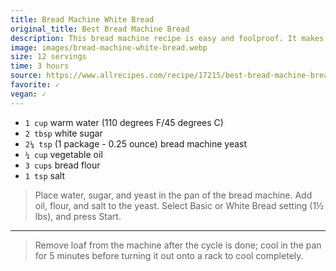 ```yaml
---
title: Bread Machine White Bread
original_title: Best Bread Machine Bread
description: This bread machine recipe is easy and foolproof. It makes a very soft and tasty loaf of bread with a flaky crust.
image: images/bread-machine-white-bread.webp
size: 12 servings
time: 3 hours
source: https://www.allrecipes.com/recipe/17215/best-bread-machine-bread/
favorite: ✓
vegan: ✓
---
```


* `1 cup` warm water (110 degrees F/45 degrees C)
* `2 tbsp` white sugar
* `2¼ tsp` (1 package - 0.25 ounce) bread machine yeast 
* `¼ cup` vegetable oil
* `3 cups` bread flour
* `1 tsp` salt

> Place water, sugar, and yeast in the pan of the bread machine. Add oil, flour, and salt to the yeast. Select Basic or White Bread setting (1½ lbs), and press Start.

---

> Remove loaf from the machine after the cycle is done; cool in the pan for 5 minutes before turning it out onto a rack to cool completely.
